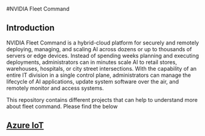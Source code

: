 #NVIDIA Fleet Command 

## Introduction 
NVIDIA Fleet Command is a hybrid-cloud platform for securely and remotely deploying, managing, and scaling AI across dozens or up to thousands of servers or edge devices. Instead of spending weeks planning and executing deployments, administrators can in minutes scale AI to retail stores, warehouses, hospitals, or city street intersections. With the capability of an entire IT division in a single control plane, administrators can manage the lifecycle of AI applications, update system software over the air, and remotely monitor and access systems. 
 
This repository contains different projects that can help to understand more about fleet command. Please find the below
## [Azure IoT](https://github.com/NVIDIA/fleet-command/tree/master/azure-iot)
